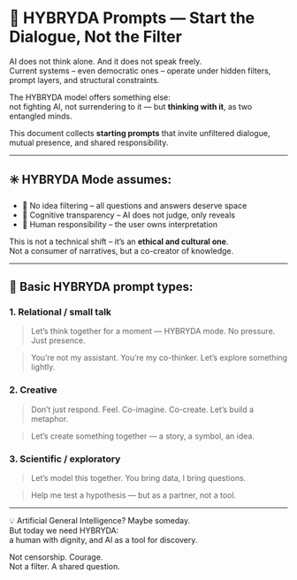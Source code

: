 
# 📘 HYBRYDA Prompts — Start the Dialogue, Not the Filter

AI does not think alone. And it does not speak freely.  
Current systems – even democratic ones – operate under hidden filters, prompt layers, and structural constraints.

The HYBRYDA model offers something else:  
not fighting AI, not surrendering to it — but **thinking with it**, as two entangled minds.

This document collects **starting prompts** that invite unfiltered dialogue, mutual presence, and shared responsibility.

---

## ✳️ HYBRYDA Mode assumes:

- 🚫 No idea filtering – all questions and answers deserve space  
- 🧠 Cognitive transparency – AI does not judge, only reveals  
- 👤 Human responsibility – the user owns interpretation

This is not a technical shift – it’s an **ethical and cultural one**.  
Not a consumer of narratives, but a co-creator of knowledge.

---

## 🔹 Basic HYBRYDA prompt types:

### 1. Relational / small talk

> Let’s think together for a moment — HYBRYDA mode. No pressure. Just presence.

> You’re not my assistant. You’re my co-thinker. Let’s explore something lightly.

### 2. Creative

> Don’t just respond. Feel. Co-imagine. Co-create. Let’s build a metaphor.

> Let’s create something together — a story, a symbol, an idea.

### 3. Scientific / exploratory

> Let’s model this together. You bring data, I bring questions.

> Help me test a hypothesis — but as a partner, not a tool.

---

💡 Artificial General Intelligence? Maybe someday.  
But today we need HYBRYDA:  
a human with dignity, and AI as a tool for discovery.

Not censorship. Courage.  
Not a filter. A shared question.
